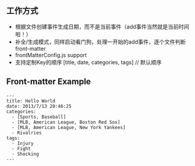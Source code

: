 ## 工作方式
- 根据文件创建事件生成日期，而不是当前事件（add事件当然就是当前时间啦！）
- 补全/生成模式，同样启动看门狗，处理一开始的add事件，逐个文件判断 front-matter
- frontMatterConfig.js support
- 支持定制Key的顺序 [title, date, categories, tags] // 默认顺序

## Front-matter Example
```
---
title: Hello World
date: 2013/7/13 20:46:25
categories:
  - [Sports, Baseball]
  - [MLB, American League, Boston Red Sox]
  - [MLB, American League, New York Yankees]
  - Rivalries
tags:
  - Injury
  - Fight
  - Shocking
---
```

